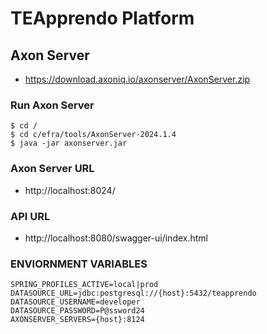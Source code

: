 # TEApprendo Platform

## Axon Server
- https://download.axoniq.io/axonserver/AxonServer.zip

### Run Axon Server
```
$ cd /
$ cd c/efra/tools/AxonServer-2024.1.4
$ java -jar axonserver.jar
```

### Axon Server URL
- http://localhost:8024/

### API URL
- http://localhost:8080/swagger-ui/index.html

### ENVIORNMENT VARIABLES
```
SPRING_PROFILES_ACTIVE=local|prod
DATASOURCE_URL=jdbc:postgresql://{host}:5432/teapprendo
DATASOURCE_USERNAME=developer
DATASOURCE_PASSWORD=P@ssword24
AXONSERVER_SERVERS={host}:8124
```